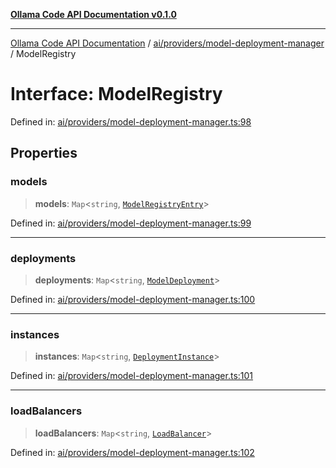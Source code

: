 [**Ollama Code API Documentation v0.1.0**](../../../../README.md)

***

[Ollama Code API Documentation](../../../../modules.md) / [ai/providers/model-deployment-manager](../README.md) / ModelRegistry

# Interface: ModelRegistry

Defined in: [ai/providers/model-deployment-manager.ts:98](https://github.com/erichchampion/ollama-code/blob/3fe0ce113b10803e1393cbc2fdc48d5134e8d686/ollama-code/src/ai/providers/model-deployment-manager.ts#L98)

## Properties

### models

> **models**: `Map`\<`string`, [`ModelRegistryEntry`](ModelRegistryEntry.md)\>

Defined in: [ai/providers/model-deployment-manager.ts:99](https://github.com/erichchampion/ollama-code/blob/3fe0ce113b10803e1393cbc2fdc48d5134e8d686/ollama-code/src/ai/providers/model-deployment-manager.ts#L99)

***

### deployments

> **deployments**: `Map`\<`string`, [`ModelDeployment`](../../local-fine-tuning/interfaces/ModelDeployment.md)\>

Defined in: [ai/providers/model-deployment-manager.ts:100](https://github.com/erichchampion/ollama-code/blob/3fe0ce113b10803e1393cbc2fdc48d5134e8d686/ollama-code/src/ai/providers/model-deployment-manager.ts#L100)

***

### instances

> **instances**: `Map`\<`string`, [`DeploymentInstance`](DeploymentInstance.md)\>

Defined in: [ai/providers/model-deployment-manager.ts:101](https://github.com/erichchampion/ollama-code/blob/3fe0ce113b10803e1393cbc2fdc48d5134e8d686/ollama-code/src/ai/providers/model-deployment-manager.ts#L101)

***

### loadBalancers

> **loadBalancers**: `Map`\<`string`, [`LoadBalancer`](LoadBalancer.md)\>

Defined in: [ai/providers/model-deployment-manager.ts:102](https://github.com/erichchampion/ollama-code/blob/3fe0ce113b10803e1393cbc2fdc48d5134e8d686/ollama-code/src/ai/providers/model-deployment-manager.ts#L102)
